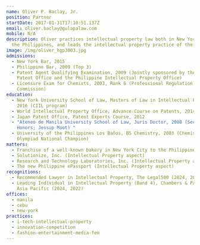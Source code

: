 ```yaml
---
name: Oliver P. Baclay, Jr.
position: Partner
startDate: 2017-01-31T17:10:51.137Z
email: oliver.baclay@gulapalaw.com
mobile: N/A
description: Oliver practices intellectual property law both in New York and in
  the Philippines, and leads the intellectual property practice of the firm.
image: /img/oliver_hgp3003.jpg
admissions:
  - New York Bar, 2015
  - Philippine Bar, 2009 (Top 3)
  - Patent Agent Qualifying Examination, 2009 (Jointly sponsored by the European
    Patent Office and the Philippine Intellectual Property Office)
  - Licensure Exam for Chemists, 2003, Rank 6 (Professional Regulation
    Commission)
education:
  - New York University School of Law, Masters of Law in Intellectual Property
    2016 (CIIL program)
  - World Intellectual Property Office, Advance Course on Patents, 2014
  - Japan Patent Office, Patent Experts Course, 2012
  - "Ateneo de Manila University School of Law, Juris Doctor, 2008 (Second
    Honors; Jessup Moot) "
  - University of the Philippines Los Baños, BS Chemistry, 2003 (Chemistry
    Olympiad National Champion)
matters:
  - Franchise of a well-known bakery in New York City to the Philippines
  - Solutionize, Inc. (Intellectual Property aspect)
  - Research and Technology Laboratories, Inc. (Intellectual Property aspect)
  - The new Philippine ePassport (Intellectual Property aspect)
recognitions:
  - Recommended Lawyer in Intellectual Property, The Legal500 (2024, 2023, 2022)
  - Leading Individual in Intellectual Property (Band 4), Chambers & Partners
    Asia Pacific (2024, 2022)
offices:
  - manila
  - cebu
  - new-york
practices:
  - i-tech-intellectual-property
  - innovation-competition
  - fashion-entertainment-media-fem
---
```


